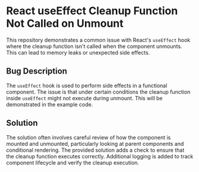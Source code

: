 # React useEffect Cleanup Function Not Called on Unmount

This repository demonstrates a common issue with React's `useEffect` hook where the cleanup function isn't called when the component unmounts. This can lead to memory leaks or unexpected side effects.

## Bug Description

The `useEffect` hook is used to perform side effects in a functional component.  The issue is that under certain conditions the cleanup function inside `useEffect` might not execute during unmount.  This will be demonstrated in the example code. 

## Solution

The solution often involves careful review of how the component is mounted and unmounted, particularly looking at parent components and conditional rendering.  The provided solution adds a check to ensure that the cleanup function executes correctly.  Additional logging is added to track component lifecycle and verify the cleanup execution.
